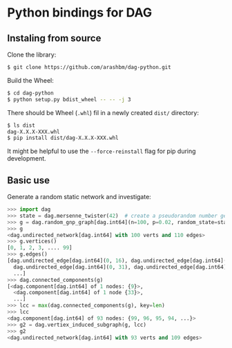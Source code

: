 # Python bindings for DAG

## Instaling from source

Clone the library:
```bash
$ git clone https://github.com/arashbm/dag-python.git
```

Build the Wheel:
```bash
$ cd dag-python
$ python setup.py bdist_wheel -- -- -j 3
```

There should be Wheel (`.whl`) fil in a newly created `dist/` directory:
```bash
$ ls dist
dag-X.X.X-XXX.whl
$ pip install dist/dag-X.X.X-XXX.whl
```
It might be helpful to use the `--force-reinstall` flag for pip during
development.

## Basic use

Generate a random static network and investigate:
```python
>>> import dag
>>> state = dag.mersenne_twister(42)  # create a pseudorandom number generator
>>> g = dag.random_gnp_graph[dag.int64](n=100, p=0.02, random_state=state)
>>> g
<dag.undirected_network[dag.int64] with 100 verts and 110 edges>
>>> g.vertices()
[0, 1, 2, 3, .... 99]
>>> g.edges()
[dag.undirected_edge[dag.int64](0, 16), dag.undirected_edge[dag.int64](0, 20),
  dag.undirected_edge[dag.int64](0, 31), dag.undirected_edge[dag.int64](0, 51),
  ...]
>>> dag.connected_components(g)
[<dag.component[dag.int64] of 1 nodes: {9}>,
  <dag.component[dag.int64] of 1 node {33}>,
  ...]
>>> lcc = max(dag.connected_components(g), key=len)
>>> lcc
<dag.component[dag.int64] of 93 nodes: {99, 96, 95, 94, ...}>
>>> g2 = dag.vertiex_induced_subgraph(g, lcc)
>>> g2
<dag.undirected_network[dag.int64] with 93 verts and 109 edges>
```
